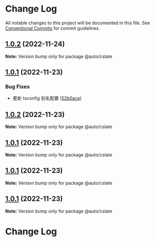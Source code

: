 # Change Log

All notable changes to this project will be documented in this file. See [Conventional Commits](https://conventionalcommits.org) for commit guidelines.

## [1.0.2](https://github.com/liihom/slate-editor/compare/v1.0.1...v1.0.2) (2022-11-24)

**Note:** Version bump only for package @auto/cslate

## [1.0.1](https://github.com/liihom/slate-editor/compare/v1.0.15...v1.0.1) (2022-11-23)

### Bug Fixes

- 更新 tsconfig 别名配置 ([52b0ace](https://github.com/liihom/slate-editor/commit/52b0ace9afa8dd3a29e0d15e6dbf5e5e3a46774f))

## [1.0.2](https://github.com/liihom/slate-editor/compare/v1.0.1...v1.0.2) (2022-11-23)

**Note:** Version bump only for package @auto/cslate

## [1.0.1](https://github.com/liihom/slate-editor/compare/v1.0.15...v1.0.1) (2022-11-23)

**Note:** Version bump only for package @auto/cslate

## [1.0.1](https://github.com/liihom/slate-editor/compare/v1.0.15...v1.0.1) (2022-11-23)

**Note:** Version bump only for package @auto/cslate

## [1.0.1](https://github.com/liihom/slate-editor/compare/v1.0.15...v1.0.1) (2022-11-23)

**Note:** Version bump only for package @auto/cslate

# Change Log
